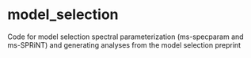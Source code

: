 # model_selection
Code for model selection spectral parameterization (ms-specparam and ms-SPRiNT) and generating analyses from the model selection preprint
